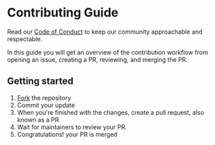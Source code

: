 # Contributing Guide

Read our [Code of Conduct](./CODE_OF_CONDUCT.md) to keep our community approachable and respectable.

In this guide you will get an overview of the contribution workflow from opening an issue, creating a PR, reviewing, and merging the PR.

## Getting started

1. [Fork](https://github.com/princejoogie/tailwind-highlight.nvim/fork) the repository
2. Commit your update
3. When you're finished with the changes, create a pull request, also known as a PR
4. Wait for maintainers to review your PR.
5. Congratulations! your PR is merged
